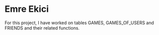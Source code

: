 # Emre Ekici

For this project, I have worked on tables GAMES, GAMES_OF_USERS and FRIENDS and their related functions.